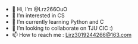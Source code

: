 - 👋 Hi, I’m @Lrz266OuO
- 👀 I’m interested in CS
- 🌱 I’m currently learning Python and C
- 💞️ I’m looking to collaborate on TJU CIC :)
- 📫 How to reach me : Lirz3019244266@163.com

<!---
Lrz266OuO/Lrz266OuO is a ✨ special ✨ repository because its `README.md` (this file) appears on your GitHub profile.
You can click the Preview link to take a look at your changes.
--->
